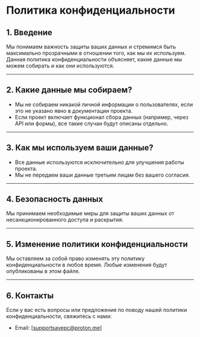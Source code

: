 # Политика конфиденциальности

## 1. Введение
Мы понимаем важность защиты ваших данных и стремимся быть максимально прозрачными в отношении того, как мы их используем. Данная политика конфиденциальности объясняет, какие данные мы можем собирать и как они используются.

---

## 2. Какие данные мы собираем?
- Мы не собираем никакой личной информации о пользователях, если это не указано явно в документации проекта.
- Если проект включает функционал сбора данных (например, через API или формы), все такие случаи будут описаны отдельно.

---

## 3. Как мы используем ваши данные?
- Все данные используются исключительно для улучшения работы проекта.
- Мы не передаем ваши данные третьим лицам без вашего согласия.

---

## 4. Безопасность данных
Мы принимаем необходимые меры для защиты ваших данных от несанкционированного доступа и раскрытия.

---

## 5. Изменение политики конфиденциальности
Мы оставляем за собой право изменять эту политику конфиденциальности в любое время. Любые изменения будут опубликованы в этом файле.

---

## 6. Контакты
Если у вас есть вопросы или предложения по поводу нашей политики конфиденциальности, свяжитесь с нами:

- Email: [supportsavepc@proton.me]
